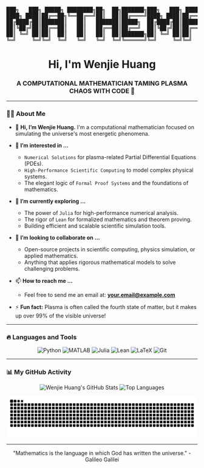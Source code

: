 <!-- The epic ASCII art stays! -->
<div align="center">
<pre>
███╗   ███╗ █████╗ ████████╗██╗  ██╗███████╗███╗   ███╗ █████╗ ████████╗██╗ ██████╗ ██╗
████╗ ████║██╔══██╗╚══██╔══╝██║  ██║██╔════╝████╗ ████║██╔══██╗╚══██╔══╝██║██╔═══██╗██║
██╔████╔██║███████║   ██║   ███████║█████╗  ██╔████╔██║███████║   ██║   ██║██║   ██║██║
██║╚██╔╝██║██╔══██║   ██║   ██╔══██║██╔══╝  ██║╚██╔╝██║██╔══██║   ██║   ██║██║   ██║╚═╝
██║ ╚═╝ ██║██║  ██║   ██║   ██║  ██║███████╗██║ ╚═╝ ██║██║  ██║   ██║   ██║╚██████╔╝██╗
╚═╝     ╚═╝╚═╝  ╚═╝   ╚═╝   ╚═╝  ╚═╝╚══════╝╚═╝     ╚═╝╚═╝  ╚═╝   ╚═╝   ╚═╝ ╚═════╝ ╚═╝
</pre>
</div>

<!-- Title in English, with your professional focus -->
<h1 align="center">Hi, I'm Wenjie Huang</h1>
<h3 align="center">A COMPUTATIONAL MATHEMATICIAN TAMING PLASMA CHAOS WITH CODE 🌌</h3>

---

### 👨‍💻 About Me

- 👋 **Hi, I’m Wenjie Huang.** I'm a computational mathematician focused on simulating the universe's most energetic phenomena.

- 👀 **I’m interested in ...**
  - `Numerical Solutions` for plasma-related Partial Differential Equations (PDEs).
  - `High-Performance Scientific Computing` to model complex physical systems.
  - The elegant logic of `Formal Proof Systems` and the foundations of mathematics.

- 🌱 **I’m currently exploring ...**
  - The power of `Julia` for high-performance numerical analysis.
  - The rigor of `Lean` for formalized mathematics and theorem proving.
  - Building efficient and scalable scientific simulation tools.

- 💞️ **I’m looking to collaborate on ...**
  - Open-source projects in scientific computing, physics simulation, or applied mathematics.
  - Anything that applies rigorous mathematical models to solve challenging problems.

- 📫 **How to reach me ...**
  - Feel free to send me an email at: **your.email@example.com**

- ⚡ **Fun fact:** Plasma is often called the fourth state of matter, but it makes up over 99% of the visible universe!

---

### 🔥 Languages and Tools

<p align="center">
  <img src="https://img.shields.io/badge/Python-3776AB?style=for-the-badge&logo=python&logoColor=white" alt="Python"/>
  <img src="https://img.shields.io/badge/MATLAB-0076A8?style=for-the-badge&logo=mathworks&logoColor=white" alt="MATLAB"/>
  <img src="https://img.shields.io/badge/Julia-9558B2?style=for-the-badge&logo=julia&logoColor=white" alt="Julia"/>
  <img src="https://img.shields.io/badge/Lean-Proof%20Assistant-orange?style=for-the-badge" alt="Lean"/>
  <img src="https://img.shields.io/badge/LaTeX-008080?style=for-the-badge&logo=latex&logoColor=white" alt="LaTeX"/>
  <img src="https://img.shields.io/badge/Git-F05032?style=for-the-badge&logo=git&logoColor=white" alt="Git"/>
</p>

---

### 📊 My GitHub Activity

<!-- GitHub stat cards with a clean, light theme. Don't forget to change the username! -->
<p align="center">
  <img src="https://github-readme-stats.vercel.app/api?username=Michael-Jackson666&show_icons=true&theme=default&hide_border=false&icon_color=2F80ED&title_color=2F80ED&text_color=333" alt="Wenjie Huang's GitHub Stats" />
  <img src="https://github-readme-stats.vercel.app/api/top-langs/?username=Michael-Jackson666&layout=compact&theme=default&hide_border=false&icon_color=2F80ED&title_color=2F80ED&text_color=333" alt="Top Languages" />
</p>

<!-- The light version of the snake animation. Don't forget to change the username! -->
<div align="center">
  <img src="https://github.com/Michael-Jackson666/Michael-Jackson666/blob/output/github-contribution-grid-snake.svg" alt="snek" />
</div>

---
<!-- A fitting quote for a scientist -->
<p align="center">
  "Mathematics is the language in which God has written the universe." - Galileo Galilei
</p>
